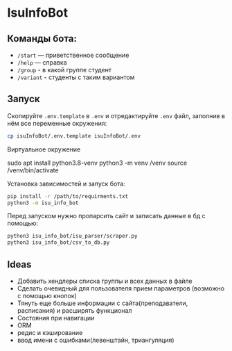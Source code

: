 # IsuInfoBot

## Команды бота:

- `/start` — приветственное сообщение
- `/help` — справка
- `/group` - в какой группе студент
- `/variant` - студенты с таким вариантом

## Запуск

Скопируйте `.env.template` в `.env` и отредактируйте `.env` файл, заполнив в нём все переменные окружения:

```bash
cp isuInfoBot/.env.template isuInfoBot/.env
```
Виртуальное окружение

sudo apt install python3.8-venv
python3 -m venv /venv
source /venv/bin/activate

Установка зависимостей и запуск бота:

```bash
pip install -r /path/to/requirments.txt
python3 -m isu_info_bot
```

Перед запуском нужно пропарсить сайт и записать данные в бд с помощью:

```bash
python3 isu_info_bot/isu_parser/scraper.py
python3 isu_info_bot/csv_to_db.py
```

## Ideas
- Добавить хендлеры списка группы и всех данных в файле
- Сделать очевидный для пользователя прием параметров (возможно с помощью кнопок)
- Тянуть еще большe информации с сайта(преподаватели, расписания) и расширять функционал
- Состояния при навигации
- ORM
- редис и кэширование
- ввод имени с ошибками(левенштайн, триангуляция)
